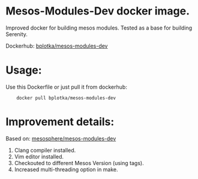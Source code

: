 # Mesos-Modules-Dev docker image.
Improved docker for building mesos modules. Tested as a base for building Serenity.

Dockerhub: [bplotka/mesos-modules-dev](https://hub.docker.com/r/bplotka/mesos-modules-dev/)

# Usage:
 Use this Dockerfile or just pull it from dockerhub:
  
```
    docker pull bplotka/mesos-modules-dev
```
# Improvement details:
Based on: [mesosphere/mesos-modules-dev](https://hub.docker.com/r/mesosphere/mesos-modules-dev/)

1. Clang compiler installed.
2. Vim editor installed.
3. Checkouted to different Mesos Version (using tags).
4. Increased multi-threading option in make.